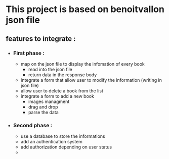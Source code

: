 # This project is based on benoitvallon json file

## features to integrate :

- ### First phase :
  - map on the json file to display the infomation of every book
    - read into the json file
    - return data in the response body
  - integrate a form that allow user to modify the information (writing in json file)
  - allow user to delete a book from the list
  - integrate a form to add a new book
    - images managment
    - drag and drop
    - parse the data
- ### Second phase :
  - use a database to store the informations
  - add an authentication system
  - add authorization depending on user status
  -
